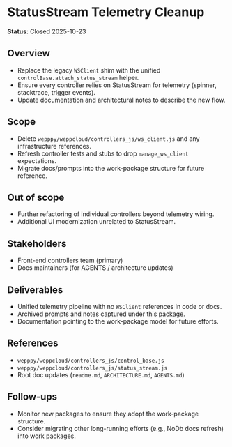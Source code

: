 # StatusStream Telemetry Cleanup

**Status**: Closed 2025-10-23

## Overview
- Replace the legacy `WSClient` shim with the unified `controlBase.attach_status_stream` helper.
- Ensure every controller relies on StatusStream for telemetry (spinner, stacktrace, trigger events).
- Update documentation and architectural notes to describe the new flow.

## Scope
- Delete `wepppy/weppcloud/controllers_js/ws_client.js` and any infrastructure references.
- Refresh controller tests and stubs to drop `manage_ws_client` expectations.
- Migrate docs/prompts into the work-package structure for future reference.

## Out of scope
- Further refactoring of individual controllers beyond telemetry wiring.
- Additional UI modernization unrelated to StatusStream.

## Stakeholders
- Front-end controllers team (primary)
- Docs maintainers (for AGENTS / architecture updates)

## Deliverables
- Unified telemetry pipeline with no `WSClient` references in code or docs.
- Archived prompts and notes captured under this package.
- Documentation pointing to the work-package model for future efforts.

## References
- `wepppy/weppcloud/controllers_js/control_base.js`
- `wepppy/weppcloud/controllers_js/status_stream.js`
- Root doc updates (`readme.md`, `ARCHITECTURE.md`, `AGENTS.md`)

## Follow-ups
- Monitor new packages to ensure they adopt the work-package structure.
- Consider migrating other long-running efforts (e.g., NoDb docs refresh) into work packages.
